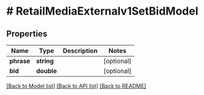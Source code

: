 # # RetailMediaExternalv1SetBidModel

## Properties

Name | Type | Description | Notes
------------ | ------------- | ------------- | -------------
**phrase** | **string** |  | [optional]
**bid** | **double** |  | [optional]

[[Back to Model list]](../../README.md#models) [[Back to API list]](../../README.md#endpoints) [[Back to README]](../../README.md)
